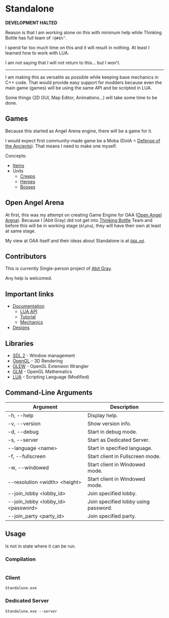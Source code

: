 # Standalone

**DEVELOPMENT HALTED**

Reason is that I am working alone on this with minimum help while Thinking Bottle has full team of ` !@#$%^ `.

I spend far too much time on this and it will result in nothing.
At least I learned how to work with LUA.

I am not saying that I will not return to this... but I won't.

---

I am making this as versatile as possible while keeping base mechanics in C++ code.
That would provide easy support for modders because even the main game (games) will be using the same API and be scripted in LUA.

Some things (2D GUI, Map Editor, Animations...) will take some time to be done.

## Games

Because this started as Angel Arena engine, there will be a game for it.

I would expect first community-made game be a Moba (DotA = [Defense of the Ancients](https://en.wikipedia.org/wiki/Defense_of_the_Ancients)).
That means I need to make one myself.

Concepts:
 - [Items](Designs/Item/README.md)
 - Units
   - [Creeps](Designs/Creep/README.md)
   - [Heroes](Designs/Hero/README.md)
   - [Bosses](Designs/Boss/README.md)

## Open Angel Arena

At first, this was my attempt on creating Game Engine for OAA ([Open Angel Arena](https://github.com/OpenAngelArena/oaa/)).
Because I (Abit Gray) did not get into [Thinking Bottle](https://www.thinkingbottle.com/) Team and before this will be in working stage (`Alpha`), they will have their own at least at same stage.

My view at OAA itself and their ideas about Standalone is at [`OAA.md`](OAA.md). 

## Contributors

This is currently Single-person project of [Abit Gray](https://github.com/AbitTheGray/).

Any help is welcomed. 


## Important links

- [Documentation](Documentation/README.md)
  - [LUA API](Documentation/Lua_Api/README.md)
  - [Tutorial](Documentation/Tutorials/README.md)
  - [Mechanics](Documentation/Mechanics/README.md)
- [Designs](Designs/README.md)


## Libraries

- [SDL 2](https://www.libsdl.org/) - Window management
- [OpenGL](https://www.opengl.org/) - 3D Rendering
- [GLEW](http://glew.sourceforge.net/) - OpenGL Extension Wrangler
- [GLM](https://glm.g-truc.net/) - OpenGL Mathematics
- [LUA](https://www.lua.org/) - Scripting Language (Modified)

## Command-Line Arguments

|                     Argument                    |               Description            |
|-------------------------------------------------|--------------------------------------|
| -h, --help                                      | Display help.                        |
| -v, --version                                   | Show version info.                   |
| -d, --debug                                     | Start in debug mode.                 |
| -s, --server                                    | Start as Dedicated Server.           |
| --language &lt;name&gt;                         | Start in specified language.         |
| -f, --fullscreen                                | Start client in Fullscreen mode.     |
| -w, --windowed                                  | Start client in Windowed mode.       |
| --resolution &lt;width&gt; &lt;height&gt;       | Start client in Windowed mode.       |
| --join_lobby &lt;lobby_id&gt;                   | Join specified lobby.                |
| --join_lobby &lt;lobby_id&gt; &lt;password&gt;  | Join specified lobby using password. |
| --join_party &lt;party_id&gt;                   | Join specified party.                |

## Usage

Is not in state where it can be run.

### Compilation

```

```

### Client

```
Standalone.exe
```

### Dedicated Server

```
Standalone.exe --server
```
